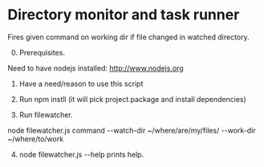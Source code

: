 Directory monitor and task runner
=================================

Fires given command on working dir if file changed in watched directory.

0. Prerequisites. 

Need to have nodejs installed: http://www.nodejs.org

1. Have a need/reason to use this script 

2. Run npm instll (it will pick project.package and install dependencies)

3. Run filewatcher. 

node filewatcher.js command --watch-dir ~/where/are/my/files/  --work-dir ~/where/to/work

4. node filewatcher.js --help prints help. 
